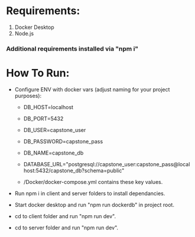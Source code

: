# Requirements:

1. Docker Desktop
2. Node.js
   
### Additional requirements installed via "npm i"

# How To Run:
* Configure ENV with docker vars (adjust naming for your project purposes):
  
  - DB_HOST=localhost
  - DB_PORT=5432
  - DB_USER=capstone_user
  - DB_PASSWORD=capstone_pass
  - DB_NAME=capstone_db
  - DATABASE_URL="postgresql://capstone_user:capstone_pass@localhost:5432/capstone_db?schema=public"

  - /Docker/docker-compose.yml contains these key values.


* Run npm i in client and server folders to install dependancies.
* Start docker desktop and run "npm run dockerdb" in project root.
* cd to client folder and run "npm run dev".
* cd to server folder and run "npm run dev".
